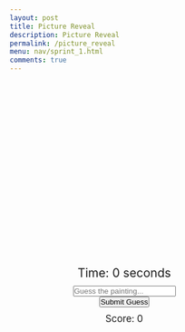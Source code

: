 ```yaml
---
layout: post
title: Picture Reveal
description: Picture Reveal 
permalink: /picture_reveal
menu: nav/sprint_1.html
comments: true
---
```

<html lang="en">
<head>
  <meta charset="UTF-8">
  <meta name="viewport" content="width=device-width, initial-scale=1.0">
  <title>Puzzle Reveal with Guessing Game</title>
  <style>
    * {
      margin: 0;
      padding: 0;
      box-sizing: border-box;
    }

    body {
      display: flex;
      justify-content: center;
      align-items: center;
      flex-direction: column;
      height: 100vh;
      background-color: #f0f0f0;
    }

    .puzzle-container {
      display: grid;
      grid-template-columns: repeat(2, 150px);
      grid-template-rows: repeat(2, 150px);
      gap: 5px;
      margin-bottom: 20px;
    }

    .puzzle-piece {
      width: 150px;
      height: 150px;
      background-image: url('https://upload.wikimedia.org/wikipedia/commons/thumb/e/e7/Vincent_Willem_van_Gogh%2C_Dutch_-_Sunflowers_-_Google_Art_Project.jpg/1200px-Vincent_Willem_van_Gogh%2C_Dutch_-_Sunflowers_-_Google_Art_Project.jpg'); /* Replace with your image */
      background-size: 300px 300px;
      opacity: 0;
      transition: opacity 0.5s ease;
    }

    #piece1 {
      background-position: 0 0;
    }

    #piece2 {
      background-position: -150px 0;
    }

    #piece3 {
      background-position: 0 -150px;
    }

    #piece4 {
      background-position: -150px -150px;
    }

    .guess-section {
      display: flex;
      flex-direction: column;
      align-items: center;
    }

    .timer {
      font-size: 1.5em;
      margin-bottom: 10px;
    }

    .score {
      font-size: 1.2em;
      margin-top: 10px;
    }
  </style>
</head>
<body>

  <div class="puzzle-container">
    <div class="puzzle-piece" id="piece1"></div>
    <div class="puzzle-piece" id="piece2"></div>
    <div class="puzzle-piece" id="piece3"></div>
    <div class="puzzle-piece" id="piece4"></div>
  </div>

  <div class="guess-section">
    <div class="timer">Time: <span id="time">0</span> seconds</div>
    <input type="text" id="guessInput" placeholder="Guess the painting..." />
    <button id="submitGuess">Submit Guess</button>
    <div class="score" id="scoreDisplay">Score: 0</div>
  </div>

  <script>
    const pieces = document.querySelectorAll('.puzzle-piece');
    const timeDisplay = document.getElementById('time');
    const guessInput = document.getElementById('guessInput');
    const submitGuessButton = document.getElementById('submitGuess');
    const scoreDisplay = document.getElementById('scoreDisplay');

    const correctAnswer = "Sunflower"; // Set the correct answer here
    let startTime = Date.now();
    let timerInterval;
    let isGameFinished = false;

    // Start revealing pieces one by one
    function revealPieces() {
      pieces.forEach((piece, index) => {
        setTimeout(() => {
          piece.style.opacity = 1;
        }, index * 1000); // Reveal one every second
      });
    }

    // Timer function
    function startTimer() {
      timerInterval = setInterval(() => {
        const currentTime = Math.floor((Date.now() - startTime) / 1000);
        timeDisplay.textContent = currentTime;
      }, 1000);
    }

    // Stop the timer and calculate score based on time
    function stopTimer() {
      clearInterval(timerInterval);
    }

    // Calculate score based on time (less time means higher score)
    function calculateScore(timeTaken) {
      const baseScore = 100;
      const score = Math.max(baseScore - timeTaken * 2, 0); // 2 points deducted per second
      return score;
    }

    // Handle guess submission
    submitGuessButton.addEventListener('click', () => {
      if (isGameFinished) return; // Prevent further guesses once the game is finished

      const userGuess = guessInput.value.trim();
      const timeTaken = Math.floor((Date.now() - startTime) / 1000);

      if (userGuess.toLowerCase() === correctAnswer.toLowerCase()) {
        stopTimer();
        isGameFinished = true;
        const score = calculateScore(timeTaken);
        scoreDisplay.textContent = `Score: ${score}`;
        alert(`Correct! You guessed it in ${timeTaken} seconds!`);
      } else {
        alert('Incorrect guess. Try again!');
      }
    });

    // Start revealing puzzle pieces and the timer
    setTimeout(revealPieces, 500);
    startTimer();

  </script>

</body>
</html>
